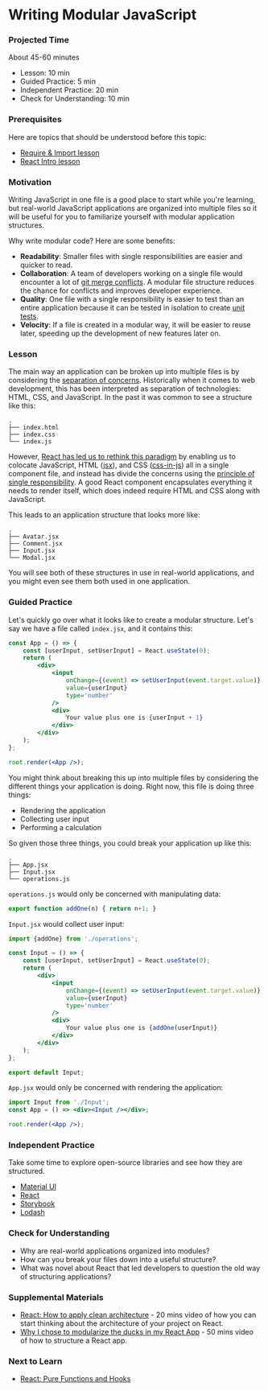 # Writing Modular JavaScript

### Projected Time

About 45-60 minutes

- Lesson: 10 min
- Guided Practice: 5 min
- Independent Practice: 20 min
- Check for Understanding: 10 min

### Prerequisites

Here are topics that should be understood before this topic:

- [Require & Import lesson](/javascript/require-and-import-mini-lesson.md)
- [React Intro lesson](/react-js/react-part-1-intro.md)

### Motivation

Writing JavaScript in one file is a good place to start while you're learning, but real-world JavaScript applications are organized into multiple files so it will be useful for you to familiarize yourself with modular application structures.

Why write modular code? Here are some benefits:

- **Readability**: Smaller files with single responsibilities are easier and quicker to read.
- **Collaboration**: A team of developers working on a single file would encounter a lot of [git merge conflicts](https://docs.github.com/en/pull-requests/collaborating-with-pull-requests/addressing-merge-conflicts/about-merge-conflicts). A modular file structure reduces the chance for conflicts and improves developer experience.
- **Quality**: One file with a single responsibility is easier to test than an entire application because it can be tested in isolation to create [unit tests](/testing-and-tdd/testing-and-tdd.md#unit-tests).
- **Velocity**: If a file is created in a modular way, it will be easier to reuse later, speeding up the development of new features later on.

### Lesson

The main way an application can be broken up into multiple files is by considering the [separation of concerns](https://en.wikipedia.org/wiki/Separation_of_concerns). Historically when it comes to web development, this has been interpreted as separation of technologies: HTML, CSS, and JavaScript. In the past it was common to see a structure like this:

```
.
├── index.html
├── index.css
└── index.js
```

However, [React has led us to rethink this paradigm](https://youtu.be/x7cQ3mrcKaY) by enabling us to colocate JavaScript, HTML ([jsx](https://reactjs.org/docs/introducing-jsx.html)), and CSS ([css-in-js](https://css-tricks.com/a-thorough-analysis-of-css-in-js/)) all in a single component file, and instead has divide the concerns using the [principle of single responsibility](https://en.wikipedia.org/wiki/Single-responsibility_principle). A good React component encapsulates everything it needs to render itself, which does indeed require HTML and CSS along with JavaScript.

This leads to an application structure that looks more like:

```
.
├── Avatar.jsx
├── Comment.jsx
├── Input.jsx
└── Modal.jsx
```

You will see both of these structures in use in real-world applications, and you might even see them both used in one application. 

### Guided Practice

Let's quickly go over what it looks like to create a modular structure. Let's say we have a file called `index.jsx`, and it contains this:

```jsx
const App = () => {
	const [userInput, setUserInput] = React.useState(0);
	return (
		<div>
			<input
				onChange={(event) => setUserInput(event.target.value)}
				value={userInput}
				type='number'
			/>
			<div>
				Your value plus one is {userInput + 1}
			</div>
		</div>
	);
};

root.render(<App />);
```

You might think about breaking this up into multiple files by considering the different things your application is doing. Right now, this file is doing three things:

- Rendering the application
- Collecting user input
- Performing a calculation

So given those three things, you could break your application up like this:

```
.
├── App.jsx
├── Input.jsx
└── operations.js
```

`operations.js` would only be concerned with manipulating data:

```js
export function addOne(n) { return n+1; }
```

`Input.jsx` would collect user input:

```jsx
import {addOne} from './operations';

const Input = () => {
	const [userInput, setUserInput] = React.useState(0);
	return (
		<div>
			<input
				onChange={(event) => setUserInput(event.target.value)}
				value={userInput}
				type='number'
			/>
			<div>
				Your value plus one is {addOne(userInput)}
			</div>
		</div>
	);
};

export default Input;
```

`App.jsx` would only be concerned with rendering the application:

```jsx
import Input from './Input';
const App = () => <div><Input /></div>;

root.render(<App />);
```

### Independent Practice

Take some time to explore open-source libraries and see how they are structured.

- [Material UI](https://github.com/mui/material-ui/tree/master/packages/mui-base/src)
- [React](https://github.com/facebook/react/tree/main/packages/react/src)
- [Storybook](https://github.com/storybookjs/storybook/tree/next/lib/components/src)
- [Lodash](https://github.com/lodash/lodash)

### Check for Understanding

- Why are real-world applications organized into modules?
- How can you break your files down into a useful structure?
- What was novel about React that led developers to question the old way of structuring applications?

### Supplemental Materials

- [React: How to apply clean architecture](https://www.youtube.com/watch?v=qOH2X5hciiA&ab_channel=ProgressiveDev) - 20 mins video of how you can start thinking about the architecture of your project on React.
- [Why I chose to modularize the ducks in my React App](https://www.youtube.com/watch?v=4ge2HUG3ixk&ab_channel=StrangeLoopConference) - 50 mins video of how to structure a React app.

### Next to Learn

- [React: Pure Functions and Hooks](/react-js/react-hooks.md)
